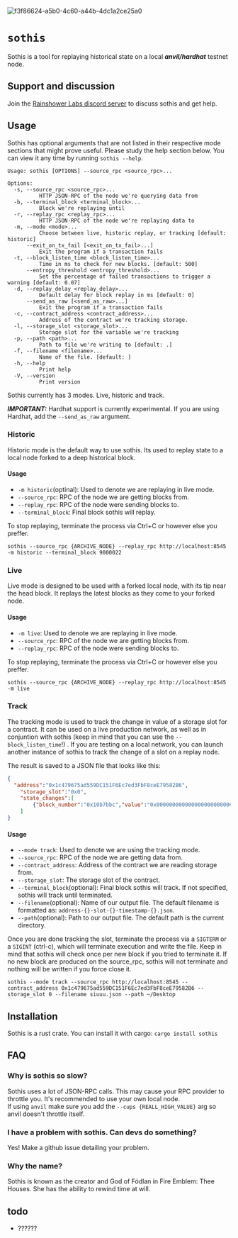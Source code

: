 ![f3f86624-a5b0-4c60-a44b-4dc1a2ce25a0](https://github.com/rainshowerLabs/sothis/assets/55022497/a5e5dda2-875c-4d88-88bd-88d5f945854d)

# `sothis`

Sothis is a tool for replaying historical state on a local ***anvil/hardhat*** testnet node. 

## Support and discussion

Join the [Rainshower Labs discord server](https://discord.gg/Cs3h397gkz) to discuss sothis and get help.

## Usage

Sothis has optional arguments that are not listed in their respective mode sections that might prove useful. Please study the help section below. You can view it any time by running `sothis --help`.

```
Usage: sothis [OPTIONS] --source_rpc <source_rpc>...

Options:
  -s, --source_rpc <source_rpc>...
          HTTP JSON-RPC of the node we're querying data from
  -b, --terminal_block <terminal_block>...
          Block we're replaying until
  -r, --replay_rpc <replay_rpc>...
          HTTP JSON-RPC of the node we're replaying data to
  -m, --mode <mode>...
          Choose between live, historic replay, or tracking [default: historic]
      --exit_on_tx_fail [<exit_on_tx_fail>...]
          Exit the program if a transaction fails
  -t, --block_listen_time <block_listen_time>...
          Time in ms to check for new blocks. [default: 500]
      --entropy_threshold <entropy_threshold>...
          Set the percentage of failed transactions to trigger a warning [default: 0.07]
  -d, --replay_delay <replay_delay>...
          Default delay for block replay in ms [default: 0]
      --send_as_raw [<send_as_raw>...]
          Exit the program if a transaction fails
  -c, --contract_address <contract_address>...
          Address of the contract we're tracking storage.
  -l, --storage_slot <storage_slot>...
          Storage slot for the variable we're tracking
  -p, --path <path>...
          Path to file we're writing to [default: .]
  -f, --filename <filename>...
          Name of the file. [default: ]
  -h, --help
          Print help
  -V, --version
          Print version
```

Sothis currently has 3 modes. Live, historic and track.   

***IMPORTANT:*** Hardhat support is currently experimental. If you are using Hardhat, add the `--send_as_raw` argument.

### Historic

Historic mode is the default way to use sothis. Its used to replay state to a local node forked to a deep historical block.

#### Usage

- `-m historic`(optinal): Used to denote we are replaying in live mode.
- `--source_rpc`: RPC of the node we are getting blocks from.
- `--replay_rpc`: RPC of the node were sending blocks to.
- `--terminal_block`: Final block sothis will replay.

To stop replaying, terminate the process via Ctrl+C or however else you preffer.

```
sothis --source_rpc {ARCHIVE_NODE} --replay_rpc http://localhost:8545 -m historic --terminal_block 9000022
```

### Live

Live mode is designed to be used with a forked local node, with its tip near the head block. It replays the latest blocks as they come to your forked node.

#### Usage

- `-m live`: Used to denote we are replaying in live mode.
- `--source_rpc`: RPC of the node we are getting blocks from.
- `--replay_rpc`: RPC of the node were sending blocks to.

To stop replaying, terminate the process via Ctrl+C or however else you preffer.

```
sothis --source_rpc {ARCHIVE_NODE} --replay_rpc http://localhost:8545 -m live
```

### Track

The tracking mode is used to track the change in value of a storage slot for a contract. It can be used on a live production network, as well as in conjuntion with sothis (keep in mind that you can use the `--block_listen_time`!) . If you are testing on a local network, you can launch another instance of sothis to track the change of a slot on a replay node.   

The result is saved to a JSON file that looks like this:
```json
{
  "address":"0x1c479675ad559DC151F6Ec7ed3FbF8ceE79582B6",
	"storage_slot":"0x0",
	"state_changes":[
		{"block_number":"0x10b7bbc","value":"0x00000000000000000000000000000000000000000000000000000000000e2b18"}
	]
}
```

#### Usage

- `--mode track`: Used to denote we are using the tracking mode.
- `--source_rpc`: RPC of the node we are getting data from.
- `--contract_address`: Address of the contract we are reading storage from.
- `--storage_slot`: The storage slot of the contract.
- `--terminal_block`(optional): Final block sothis will track. If not specified, sothis will track until terminated.
- `--filename`(optional): Name of our output file. The default filename is formatted as: `address-{}-slot-{}-timestamp-{}.json`.
- `--path`(optional): Path to our output file. The default path is the current directory.

Once you are done tracking the slot, terminate the process via a `SIGTERM` or a `SIGINT` (ctrl-c), which will terminate execution and write the file. Keep in mind that sothis will check once per new block if you tried to terminate it. If no new block are produced on the source_rpc, sothis will not terminate and nothing will be written if you force close it.

`sothis --mode track --source_rpc http://localhost:8545 --contract_address 0x1c479675ad559DC151F6Ec7ed3FbF8ceE79582B6 --storage_slot 0 --filename siuuu.json --path ~/Desktop
`

## Installation

Sothis is a rust crate. You can install it with cargo:
`cargo install sothis`

## FAQ

###  Why is sothis so slow?

Sothis uses a lot of JSON-RPC calls. This may cause your RPC provider to throttle you. It's recommended to use your own local node.       
If using `anvil` make sure you add the `--cups {REALL_HIGH_VALUE}` arg so anvil doesn't throttle itself.

### I have a problem with sothis. Can devs do something?

Yes! Make a github issue detailing your problem.

### Why the name?

Sothis is known as the creator and God of Fódlan in Fire Emblem: Thee Houses. She has the ability to rewind time at will.

## todo

- ??????
